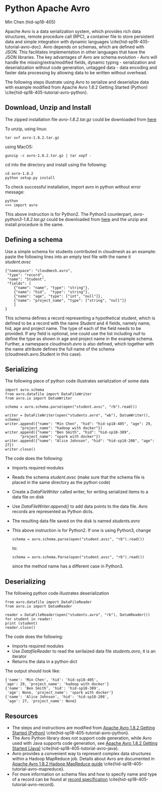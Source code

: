 # Python Apache Avro 

Min Chen (hid-sp18-405) 

Apache Avro is a data serialization system, which provides rich data
structures, remote procedure call (RPC), a container file to store
persistent data and simple integration with dynamic languages
\cite{hid-sp18-405-tutorial-avro-doc}. Avro depends on schemas, which
are defined with JSON. This facilitates implementation in other
languages that have the JSON libraries. The key advantages of Avro are
schema evolution - Avro will handle the missing/extra/modified fields,
dynamic typing - serialization and deserialization without code
generation, untagged data - data encoding and faster data processing
by allowing data to be written without overhead.

The following steps illustrate using Avro to serialize and deserialize
data with example modified from Apache Avro 1.8.2 Getting Started
(Python) \cite{hid-sp18-405-tutorial-avro-python}.

## Download, Unzip and Install

The zipped installation file *avro-1.8.2.tar.gz* could be downloaded
from
[here](<http://mirrors.ocf.berkeley.edu/apache/avro/avro-1.8.2/py/>)

To unzip, using linux:
    
    tar xvf avro-1.8.2.tar.gz

using MacOS:

    gunzip -c avro-1.8.2.tar.gz | tar xopf -

cd into the directory and install using the following:

    cd avro-1.8.2
    python setup.py install

To check successful installation, import avro in python without error
message:
    
    python
    >>> import avro

This above instruction is for Python2. The Python3 counterpart,
*avro-python3-1.8.2.tar.gz* could be downloaded from
[here](<http://mirrors.sonic.net/apache/avro/avro-1.8.2/py3/>) and the
unzip and install procedure is the same.

## Defining a schema

Use a simple schema for students contributed in cloudmesh as an
example: paste the following lines into an empty text file with the
name it *student.avsc*

    {"namespace": "cloudmesh.avro",
     "type": "record",
     "name": "Student",
     "fields": [
        {"name": "name", "type": "string"},
        {"name": "hid",  "type": "string"},
        {"name": "age", "type": ["int", "null"]},
        {"name": "project_name", "type": ["string", "null"]}
        ]
    }

This schema defines a record representing a hypothetical student,
which is defined to be a record with the name *Student* and 4 fields,
namely name, hid, age and project name. The type of each of the field
needs to be provided. If any field is optional, one could use the list
including *null* to define the type as shown in age and project name
in the example schema. Further, a namespace *cloudmesh.avro* is also
defined, which together with the name attribute defines the full name
of the schema (cloudmesh.avro.Student in this case).


## Serializing 

The following piece of python code illustrates serialization of some
data

    import avro.schema
    from avro.datafile import DataFileWriter
    from avro.io import DatumWriter

    schema = avro.schema.parse(open("student.avsc", "rb").read())

    writer = DataFileWriter(open("students.avro", "wb"), DatumWriter(), schema)
    writer.append({"name": "Min Chen", "hid": "hid-sp18-405", "age": 29,
           "project_name": "hadoop with docker"})
    writer.append({"name": "Ben Smith", "hid": "hid-sp18-309",
           "project_name": "spark with docker"})
    writer.append({"name": "Alice Johnson", "hid": "hid-sp18-208", "age": 27})
    writer.close()

The code does the following:

* Imports required modules
* Reads the schema *student.avsc* (make sure that the schema file is
  placed in the same directory as the python code)
* Create a *DataFileWriter* called writer, for writing serialized
  items to a data file on disk
* Use *DataFileWriter.append()* to add data points to the data
  file. Avro records are represented as Python dicts.
* The resulting data file saved on the disk is named *students.avro*
* This above instruction is for Python2. If one is using Python3,
  change

  ```
  schema = avro.schema.parse(open("student.avsc", "rb").read())
  ```
  
  to:

  ```
  schema = avro.schema.Parse(open("student.avsc", "rb").read())
  ```
  
  since the method name has a different case in Python3.

## Deserializing

The following python code illustrates deserialization 

    from avro.datafile import DataFileReader
    from avro.io import DatumReader

    reader = DataFileReader(open("students.avro", "rb"), DatumReader())
    for student in reader:
    print (student)
    reader.close()

The code does the following:

* Imports required modules
* Use *DatafileReader* to read the serilaized data file
  *students.avro*, it is an iterator
* Returns the data in a python dict

The output should look like:

    {'name': 'Min Chen', 'hid': 'hid-sp18-405', 
    'age': 29, 'project_name': 'hadoop with docker'}
    {'name': 'Ben Smith', 'hid': 'hid-sp18-309',
     'age': None, 'project_name': 'spark with docker'}
    {'name': 'Alice Johnson', 'hid': 'hid-sp18-208',
     'age': 27, 'project_name': None}


## Resources

* The steps and instructions are modified from
  [Apache Avro 1.8.2 Getting Started (Python)](<http://avro.apache.org/docs/1.8.2/gettingstartedpython.html>)
  \cite{hid-sp18-405-tutorial-avro-python}.
* The Avro Python library does not support code generation, while Avro
  used with Java supports code generation, see
  [Apache Avro 1.8.2 Getting Started (Java)](<http://avro.apache.org/docs/1.8.2/gettingstartedjava.html>)
  \cite{hid-sp18-405-tutorial-avro-java}.
* Avro provides a convenient way to represent complex data structures
  within a Hadoop MapReduce job. Details about Avro are documented in
  [Apache Avro 1.8.2 Hadoop MapReduce guide](<http://avro.apache.org/docs/1.8.2/mr.html>)
  \cite{hid-sp18-405-tutorial-avro-mapreduce}.
* For more information on schema files and how to specify name and
  type of a record can be found at
  [record specification](<http://avro.apache.org/docs/1.8.2/spec.html#schema_record>)
  \cite{hid-sp18-405-tutorial-avro-record}.






